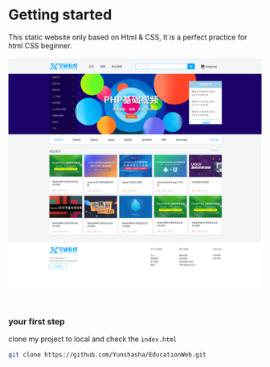 # Getting started
This static website only based on Html &amp; CSS, It is a perfect practice for html CSS beginner.
<br/>
<br/>
![homeui](https://github.com/Yunshasha/EducationWeb/blob/master/EductionWeb/images/ui.png)

<br/>

### your first step

clone my project to local and check the  ```index.html```

```bash
git clone https://github.com/Yunshasha/EducationWeb.git
```
